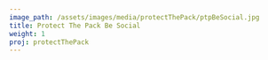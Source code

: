 ```yaml
---
image_path: /assets/images/media/protectThePack/ptpBeSocial.jpg
title: Protect The Pack Be Social
weight: 1
proj: protectThePack
---
```


